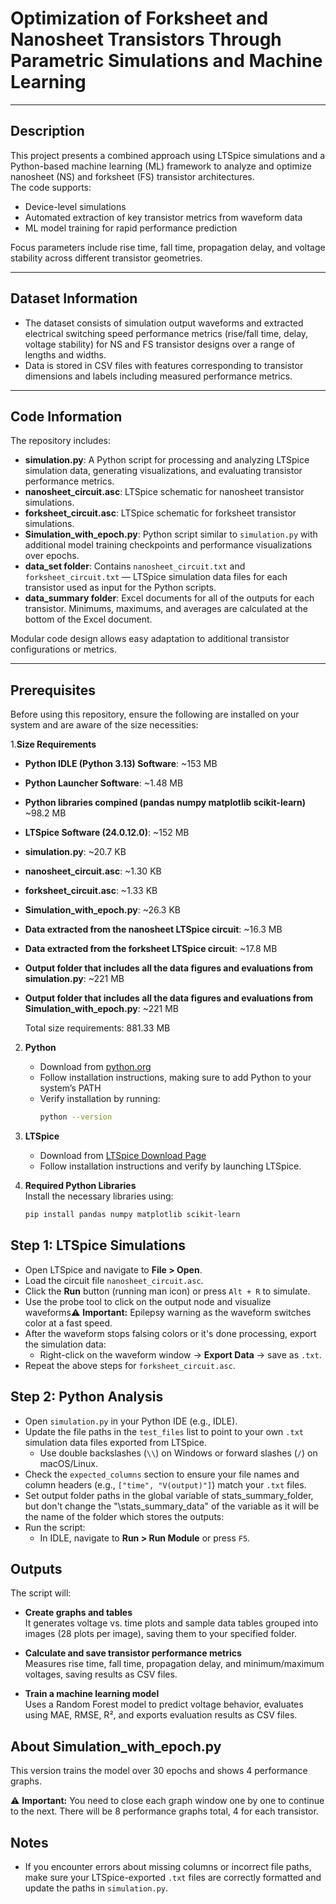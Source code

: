 # Optimization of Forksheet and Nanosheet Transistors Through Parametric Simulations and Machine Learning
---

## Description
This project presents a combined approach using LTSpice simulations and a Python-based machine learning (ML) framework to analyze and optimize nanosheet (NS) and forksheet (FS) transistor architectures.  
The code supports:
- Device-level simulations
- Automated extraction of key transistor metrics from waveform data
- ML model training for rapid performance prediction

Focus parameters include rise time, fall time, propagation delay, and voltage stability across different transistor geometries.

---
## Dataset Information
- The dataset consists of simulation output waveforms and extracted electrical switching speed performance metrics (rise/fall time, delay, voltage stability) for NS and FS transistor designs over a range of lengths and widths.
- Data is stored in CSV files with features corresponding to transistor dimensions and labels including measured performance metrics.

---

## Code Information
The repository includes:

- **simulation.py**: A Python script for processing and analyzing LTSpice simulation data, generating visualizations, and evaluating transistor performance metrics.  
- **nanosheet_circuit.asc**: LTSpice schematic for nanosheet transistor simulations.  
- **forksheet_circuit.asc**: LTSpice schematic for forksheet transistor simulations.  
- **Simulation_with_epoch.py**: Python script similar to `simulation.py` with additional model training checkpoints and performance visualizations over epochs.  
- **data_set folder**: Contains `nanosheet_circuit.txt` and `forksheet_circuit.txt` — LTSpice simulation data files for each transistor used as input for the Python scripts.
- **data_summary folder**: Excel documents for all of the outputs for each transistor. Minimums, maximums, and averages are calculated at the bottom of the Excel document.

Modular code design allows easy adaptation to additional transistor configurations or metrics.

---

## Prerequisites

Before using this repository, ensure the following are installed on your system and are aware of the size necessities:

1.**Size Requirements** 
- **Python IDLE (Python 3.13) Software**: ~153 MB
- **Python Launcher Software**: ~1.48 MB
- **Python libraries compined (pandas numpy matplotlib scikit-learn)** ~98.2 MB
- **LTSpice Software (24.0.12.0)**: ~152 MB
- **simulation.py**: ~20.7 KB
- **nanosheet_circuit.asc**: ~1.30 KB
- **forksheet_circuit.asc**: ~1.33 KB
- **Simulation_with_epoch.py**: ~26.3 KB
- **Data extracted from the nanosheet LTSpice circuit**: ~16.3 MB
-  **Data extracted from the forksheet LTSpice circuit**: ~17.8 MB
- **Output folder that includes all the data figures and evaluations from simulation.py**: ~221 MB
- **Output folder that includes all the data figures and evaluations from Simulation_with_epoch.py**: ~221 MB

   Total size requirements: 881.33 MB

2. **Python**  
   - Download from [python.org](https://www.python.org/downloads/)  
   - Follow installation instructions, making sure to add Python to your system’s PATH  
   - Verify installation by running:  
     ```bash
     python --version
     ```
3. **LTSpice**  
   - Download from [LTSpice Download Page](https://ez.analog.com/design-tools-and-calculators/ltspice/w/faqs-docs/32232/ltspice-24-download-and-release-notes)  
   - Follow installation instructions and verify by launching LTSpice.

4. **Required Python Libraries**  
   Install the necessary libraries using:  
   ```bash
   pip install pandas numpy matplotlib scikit-learn
   ```
   

## Step 1: LTSpice Simulations

- Open LTSpice and navigate to **File > Open**.  
- Load the circuit file `nanosheet_circuit.asc`.  
- Click the **Run** button (running man icon) or press `Alt + R` to simulate.  
- Use the probe tool to click on the output node and visualize waveforms⚠️ **Important:** Epilepsy warning as the waveform switches color at a fast speed.  
- After the waveform stops falsing colors or it's done processing, export the simulation data:  
  - Right-click on the waveform window → **Export Data** → save as `.txt`.  
- Repeat the above steps for `forksheet_circuit.asc`.  

## Step 2: Python Analysis

- Open `simulation.py` in your Python IDE (e.g., IDLE).  
- Update the file paths in the `test_files` list to point to your own `.txt` simulation data files exported from LTSpice.  
  - Use double backslashes (`\\`) on Windows or forward slashes (`/`) on macOS/Linux.  
- Check the `expected_columns` section to ensure your file names and column headers (e.g., `["time", "V(output)"]`) match your `.txt` files.  
- Set output folder paths in the global variable of stats_summary_folder, but don't change the "\\stats_summary_data" of the variable as it will be the name of the folder which stores the outputs:    
- Run the script:  
  - In IDLE, navigate to **Run > Run Module** or press `F5`.  

## Outputs

The script will:

- **Create graphs and tables**  
  It generates voltage vs. time plots and sample data tables grouped into images (28 plots per image), saving them to your specified folder.  

- **Calculate and save transistor performance metrics**  
  Measures rise time, fall time, propagation delay, and minimum/maximum voltages, saving results as CSV files.  

- **Train a machine learning model**  
  Uses a Random Forest model to predict voltage behavior, evaluates using MAE, RMSE, R², and exports evaluation results as CSV files.  

## About Simulation_with_epoch.py

This version trains the model over 30 epochs and shows 4 performance graphs.

⚠️ **Important:** You need to close each graph window one by one to continue to the next. There will be 8 performance graphs total, 4 for each transistor.

## Notes

- If you encounter errors about missing columns or incorrect file paths, make sure your LTSpice-exported `.txt` files are correctly formatted and update the paths in `simulation.py`.  

